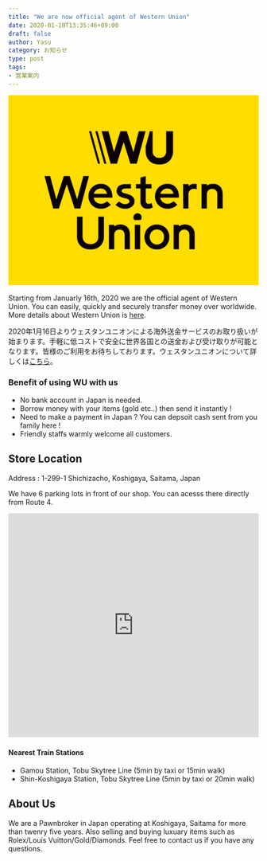 ```yaml
---
title: "We are now official agent of Western Union"
date: 2020-01-10T13:35:46+09:00
draft: false
author: Yasu
category: お知らせ
type: post
tags:
- 営業案内
---
```

![](_title.png)

Starting from Januarly 16th, 2020 we are the official agent of Western Union. You can easily, quickly and securely transfer money over worldwide. More details about Western Union is [here](https://www.westernunion.com/jp/en/home.html).

2020年1月16日よりウェスタンユニオンによる海外送金サービスのお取り扱いが始まります。手軽に低コストで安全に世界各国との送金および受け取りが可能となります。皆様のご利用をお待ちしております。ウェスタンユニオンについて詳しくは[こちら](https://www.westernunion.com/jp/ja/home.html)。

### Benefit of using WU with us

- No bank account in Japan is needed.
- Borrow money with your items (gold etc..) then send it instantly !
- Need to make a payment in Japan ? You can depsoit cash sent from you family here !
- Friendly staffs warmly welcome all customers.

## Store Location

Address : 1-299-1 Shichizacho, Koshigaya, Saitama, Japan

We have 6 parking lots in front of our shop. You can acesss there directly from Route 4.

<iframe width="100%" height="450" frameborder="0" style="border:0"
    src="https://www.google.com/maps/embed/v1/place?key=AIzaSyCE_50Di0FMOTtZYL19KuwCFq-SD8OF2bU&q=質イコー"
    allowfullscreen>
</iframe>

#### Nearest Train Stations

- Gamou Station, Tobu Skytree Line (5min by taxi or 15min walk)
- Shin-Koshigaya Station, Tobu Skytree Line (5min by taxi or 20min walk)

## About Us

We are a Pawnbroker in Japan operating at Koshigaya, Saitama for more than twenry five years. Also selling and buying luxuary items such as Rolex/Louis Vuitton/Gold/Diamonds. Feel free to contact us if you have any questions.